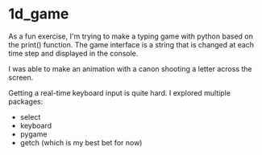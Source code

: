 # 1d_game
As a fun exercise, I'm trying to make a typing game with python based on the print() function. The game interface is a string that is changed at each time step and displayed in the console.

I was able to make an animation with a canon shooting a letter across the screen.

Getting a real-time keyboard input is quite hard. I explored multiple packages:
- select
- keyboard
- pygame
- getch (which is my best bet for now)
